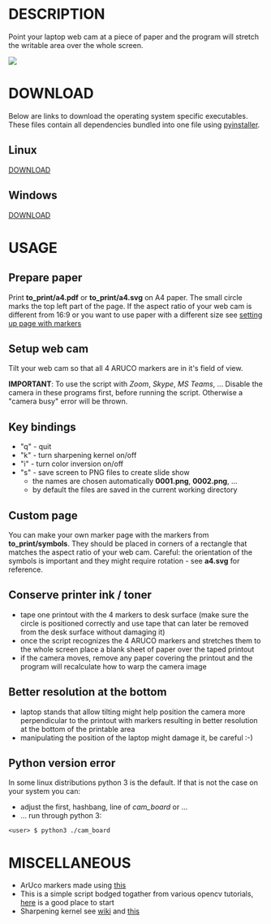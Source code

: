 # DESCRIPTION

Point your laptop web cam at a piece of paper
and the program will stretch the writable area
over the whole screen.

![](demo.gif)

# DOWNLOAD

Below are links to download the operating system specific executables.
These files contain all dependencies bundled into one file using [pyinstaller](https://www.pyinstaller.org/).

## Linux

[DOWNLOAD](https://github.com/kacpertopol/one_cam_board/releases/download/0.1/camBoard)

## Windows

[DOWNLOAD](https://github.com/kacpertopol/one_cam_board/releases/download/0.1/cam_board.exe)

# USAGE

## Prepare paper

Print **to_print/a4.pdf** or **to_print/a4.svg**
on A4 paper. The small circle marks
the top left part of the page.
If the aspect ratio of your web cam is different
from 16:9 or you want to use paper with a different size
see [setting up page with markers](#custom-page)

## Setup web cam 

Tilt your web cam so that all 4 ARUCO markers are in it's field of view.

**IMPORTANT**: To use the script with *Zoom*, *Skype*, *MS Teams*, ...
Disable the camera in these programs first, before running the script.
Otherwise a "camera busy" error will be thrown.

## Key bindings

- "q" - quit
- "k" - turn sharpening kernel on/off
- "i" - turn color inversion on/off
- "s" - save screen to PNG files to create slide show
  - the names are chosen automatically **0001.png**, **0002.png**, ...
  - by default the files are saved in the current working directory

## Custom page

You can make your own marker page with the markers
from **to_print/symbols**. They should be placed
in corners of a rectangle that matches the
aspect ratio of your web cam. Careful: the
orientation of the symbols is important and
they might require rotation - see **a4.svg**
for reference.

## Conserve printer ink / toner

- tape one printout with the 4 markers to desk surface (make sure the circle is positioned correctly and use tape that can later be removed from the desk 
  surface without damaging it)
- once the script recognizes the 4 ARUCO markers and stretches them to the whole screen 
  place a blank sheet of paper over the taped printout
- if the camera moves, remove any paper covering the printout and the program will recalculate
  how to warp the camera image
  
## Better resolution at the bottom

- laptop stands that allow tilting might help position the camera more perpendicular to the printout with markers resulting in better resolution
  at the bottom of the printable area
- manipulating the position of the laptop might damage it, be careful :-)

## Python version error

In some linux distributions python 3 is the default. If that is not the case on your system you can:
- adjust the first, hashbang, line of *cam_board* or ...
- ... run through python 3:
```
<user> $ python3 ./cam_board
```

# MISCELLANEOUS 

- ArUco markers made using [this](https://chev.me/arucogen/)
- This is a simple script bodged togather from various opencv tutorials, [here](https://docs.opencv.org/master/d9/df8/tutorial_root.html) is a good place to start
- Sharpening kernel see [wiki](https://en.wikipedia.org/wiki/Kernel_(image_processing)) and [this](https://www.codingame.com/playgrounds/2524/basic-image-manipulation/filtering)
